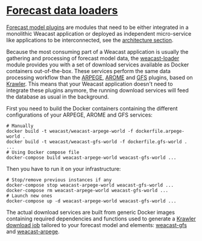 # [Forecast data loaders](https://github.com/weacast/weacast-loader)

[Forecast model plugins](./PLUGIN.MD) are modules that need to be either integrated in a monolithic Weacast application or deployed as independent micro-service like applications to be interconnected, see the [architecture section](../architecture/GLOBAL.MD#architecture-at-scale).

Because the most consuming part of a Weacast application is usually the gathering and processing of forecast model data, the [weacast-loader](https://github.com/weacast/weacast-loader) module provides you with a set of download services available as Docker containers out-of-the-box. These services perform the same data processing workflow than the [ARPEGE](./PLUGIN.MD#arpege), [AROME](./PLUGIN.MD#arome) and [GFS](./PLUGIN.MD#gfs) plugins, based on [Krawler](https://kalisio.github.io/krawler/). This means that your Weacast application doesn't need to integrate these plugins anymore, the running download services will feed the database as usual in the background.

First you need to build the Docker containers containing the different configurations of your ARPEGE, AROME and GFS services:
```
# Manually
docker build -t weacast/weacast-arpege-world -f dockerfile.arpege-world .
docker build -t weacast/weacast-gfs-world -f dockerfile.gfs-world .
...
# Using Docker compose file
docker-compose build weacast-arpege-world weacast-gfs-world ...
```

Then you have to run it on your infrastructure:
```
# Stop/remove previous instances if any
docker-compose stop weacast-arpege-world weacast-gfs-world ...
docker-compose rm weacast-arpege-world weacast-gfs-world ...
# Launch new ones
docker-compose up -d weacast-arpege-world weacast-gfs-world ...
```

The actual download services are built from generic Docker images containing required dependencies and functions used to generate a [Krawler download job](https://kalisio.github.io/krawler/how-to-use-it/api.html#external-api) tailored to your forecast model and elements: [weacast-gfs](https://hub.docker.com/r/weacast/weacast-gfs/) and [weacast-arpege](https://hub.docker.com/r/weacast/weacast-arpege/).
